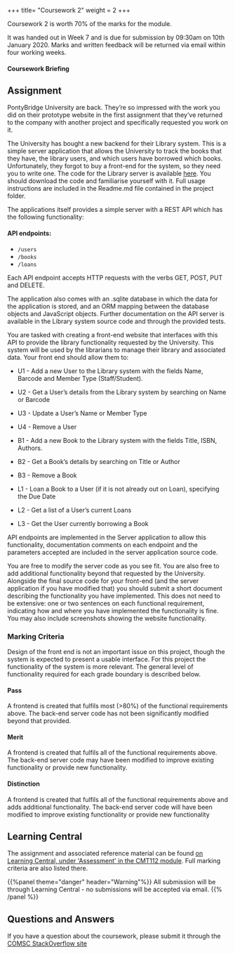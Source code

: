+++
title= "Coursework 2"
weight = 2
+++

Coursework 2 is worth 70% of the marks for the module.

It was handed out in Week 7 and is due for submission by 09:30am on 10th January 2020. Marks and written feedback will be returned via email within four working weeks.

#### Coursework Briefing

<!-- The video below explains the coursework details - please ignore the reference to 2018 in the document shown, this video is from last year, but the general assignment remains the same!

<iframe src="https://cardiff.cloud.panopto.eu/Panopto/Pages/Embed.aspx?id=5603c23c-8fd9-4b82-ad67-aacc014f739c&v=1" width="720" height="405" style="padding: 0px; border: 1px solid #464646;" frameborder="0" allowfullscreen allow="autoplay"></iframe> -->

## Assignment

PontyBridge University are back. They’re so impressed with the work you did on their prototype website in the first assignment that they’ve returned to the company with another project and specifically requested you work on it.

The University has bought a new backend for their Library system. This is a simple server application that allows the University to track the books that they have, the library users, and which users have borrowed which books. Unfortunately, they forgot to buy a front-end for the system, so they need you to write one.
The code for the Library server is available [here](cw2-libraryserver.zip). You should download the code and familiarise yourself with it. Full usage instructions are included in the Readme.md file contained in the project folder.

The applications itself provides a simple server with a REST API which has the following functionality:

#### API endpoints:

-   `/users`
-   `/books`
-   `/loans`

Each API endpoint accepts HTTP requests with the verbs GET, POST, PUT and DELETE.

The application also comes with an .sqlite database in which the data for the application is stored, and an ORM mapping between the database objects and JavaScript objects. Further documentation on the API server is available in the Library system source code and through the provided tests.

You are tasked with creating a front-end website that interfaces with this API to provide the library functionality requested by the University. This system will be used by the librarians to manage their library and associated data. Your front end should allow them to:

-   U1 - Add a new User to the Library system with the fields Name, Barcode and Member Type (Staff/Student).
-   U2 - Get a User’s details from the Library system by searching on Name or Barcode
-   U3 - Update a User’s Name or Member Type
-   U4 - Remove a User

-   B1 - Add a new Book to the Library system with the fields Title, ISBN, Authors.
-   B2 - Get a Book’s details by searching on Title or Author
-   B3 - Remove a Book

-   L1 - Loan a Book to a User (if it is not already out on Loan), specifying the Due Date
-   L2 - Get a list of a User’s current Loans
-   L3 - Get the User currently borrowing a Book

API endpoints are implemented in the Server application to allow this functionality, documentation comments on each endpoint and the parameters accepted are included in the server application source code.

You are free to modify the server code as you see fit. You are also free to add additional functionality beyond that requested by the University. Alongside the final source code for your front-end (and the server application if you have modified that) you should submit a short document describing the functionality you have implemented. This does not need to be extensive: one or two sentences on each functional requirement, indicating how and where you have implemented the functionality is fine. You may also include screenshots showing the website functionality.

### Marking Criteria

Design of the front end is not an important issue on this project, though the system is expected to present a usable interface. For this project the functionality of the system is more relevant. The general level of functionality required for each grade boundary is described below.

#### Pass

A frontend is created that fulfils most (>80%) of the functional requirements above.
The back-end server code has not been significantly modified beyond that provided.

#### Merit

A frontend is created that fulfils all of the functional requirements above.
The back-end server code may have been modified to improve existing functionality or provide new functionality.

#### Distinction

A frontend is created that fulfils all of the functional requirements above and adds additional functionality.
The back-end server code will have been modified to improve existing functionality or provide new functionality

## Learning Central

The assignment and associated reference material can be found [on Learning Central, under 'Assessment' in the CMT112 module](https://learningcentral.cf.ac.uk/webapps/blackboard/content/listContentEditable.jsp?content_id=_5004043_1&course_id=_393319_1). Full marking criteria are also listed there.

{{%panel theme="danger" header="Warning"%}}
All submission will be through Learning Central - no submissions will be accepted via email.
{{% /panel %}}

## Questions and Answers

If you have a question about the coursework, please submit it through the [COMSC StackOverflow site](stackoverflow.com/c/comsc)
